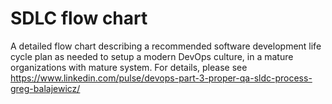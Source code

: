 # SDLC flow chart

A detailed flow chart describing a recommended software development life cycle plan as needed to setup a modern DevOps culture, in a mature organizations with mature system. For details, please see https://www.linkedin.com/pulse/devops-part-3-proper-qa-sldc-process-greg-balajewicz/ 
